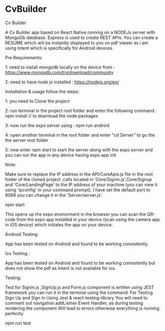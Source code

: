 # CvBuilder

Cv Builder

A Cv Builder app based on React Native running on a NODEJs server with MongoDb database. Express is used to create REST APIs. You can create a RESUME which will be instantly displayed to you on pdf viewer as i am using Intent which is specifically for Android devices.
  
Pre Requirements:

1: need to install mongodb locally on the device from : https://www.mongodb.com/try/download/community 

2: need to have node js installed : https://nodejs.org/en/


Installation & usage
follow the steps:

1: you need to Clone the project 

2: run terminal in the project root folder and enter the following command : npm install // to download the node packages

3: now run the expo server using : npm run android

4: open another terminal in the root folder and enter "cd Server" to go the the server root folder

5: now enter npm start to start the server along with the expo server and you can run the app in any device having expo app init

Note:

Make sure to replace the IP address in the API/CoreApis.js file in the root folder of the cloned project ,calls located in 'Core/Signin.js',Core/Signup and 'Core/LandingPage' to the IP address of your machine (you can view it using 'ipconfig' in your command prompt). I have set the default port to 8088 you can change it in the 'Server/server.js'.

npm start

This opens up the expo environment in the browser you can scan the QR-code from the expo app installed in your device (scan using the camera app in iOS device) which initiates the app on your device.

Ándroid Testing:

App has been tested on Android and found to be working consistently.

Ios Testing :

App has been tested on Android and found to be working consistently but does not show the pdf as Intent is not available for ios.

Testing:

Test for Signin.js ,SignUp.js and Form.js component is written using JEST framework you can run it in the terminal using the command:
For Testing Sign Up and Sign In Using Jest & react-testing-library You will need to comment out navigation.addListner Event Handler,
as during testing rendering the component Will lead to errors otherwise everything is running perfectly


npm run test







